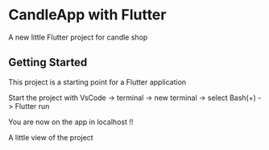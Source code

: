 # CandleApp with Flutter

A new little Flutter project for candle shop

## Getting Started

This project is a starting point for a Flutter application

Start the project with VsCode -> terminal -> new terminal -> select Bash(+) -> Flutter run

You are now on the app in localhost !!

A little view of the project 
